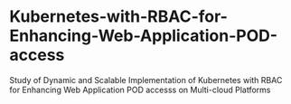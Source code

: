 # Kubernetes-with-RBAC-for-Enhancing-Web-Application-POD-access
Study of Dynamic and Scalable Implementation of Kubernetes with RBAC for Enhancing Web Application POD accesss on Multi-cloud Platforms
